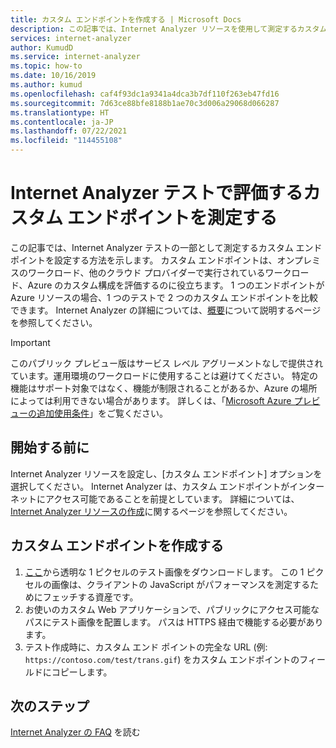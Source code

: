 ```yaml
---
title: カスタム エンドポイントを作成する | Microsoft Docs
description: この記事では、Internet Analyzer リソースを使用して測定するカスタム エンドポイントを構成する方法について説明します。
services: internet-analyzer
author: KumudD
ms.service: internet-analyzer
ms.topic: how-to
ms.date: 10/16/2019
ms.author: kumud
ms.openlocfilehash: caf4f93dc1a9341a4dca3b7df110f263eb47fd16
ms.sourcegitcommit: 7d63ce88bfe8188b1ae70c3d006a29068d066287
ms.translationtype: HT
ms.contentlocale: ja-JP
ms.lasthandoff: 07/22/2021
ms.locfileid: "114455108"
---
```

# <a name="measure-custom-endpoints-to-evaluate-in-your-internet-analyzer-tests"></a>Internet Analyzer テストで評価するカスタム エンドポイントを測定する 

この記事では、Internet Analyzer テストの一部として測定するカスタム エンドポイントを設定する方法を示します。 カスタム エンドポイントは、オンプレミスのワークロード、他のクラウド プロバイダーで実行されているワークロード、Azure のカスタム構成を評価するのに役立ちます。  1 つのエンドポイントが Azure リソースの場合、1 つのテストで 2 つのカスタム エンドポイントを比較できます。 Internet Analyzer の詳細については、[概要](internet-analyzer-overview.md)について説明するページを参照してください。 

> [!IMPORTANT]
> このパブリック プレビュー版はサービス レベル アグリーメントなしで提供されています。運用環境のワークロードに使用することは避けてください。 特定の機能はサポート対象ではなく、機能が制限されることがあるか、Azure の場所によっては利用できない場合があります。 詳しくは、「[Microsoft Azure プレビューの追加使用条件](https://azure.microsoft.com/support/legal/preview-supplemental-terms/)」をご覧ください。
>

## <a name="before-you-begin"></a>開始する前に

Internet Analyzer リソースを設定し、[カスタム エンドポイント] オプションを選択してください。 Internet Analyzer は、カスタム エンドポイントがインターネットにアクセス可能であることを前提としています。 詳細については、[Internet Analyzer リソースの作成](internet-analyzer-create-test-portal.md)に関するページを参照してください。


## <a name="create-custom-endpoint"></a>カスタム エンドポイントを作成する

1. [ここ](https://fpc.msedge.net/apc/trans.gif)から透明な 1 ピクセルのテスト画像をダウンロードします。 この 1 ピクセルの画像は、クライアントの JavaScript がパフォーマンスを測定するためにフェッチする資産です。
2. お使いのカスタム Web アプリケーションで、パブリックにアクセス可能なパスにテスト画像を配置します。 パスは HTTPS 経由で機能する必要があります。 
3. テスト作成時に、カスタム エンド ポイントの完全な URL (例: `https://contoso.com/test/trans.gif`) をカスタム エンドポイントのフィールドにコピーします。

## <a name="next-steps"></a>次のステップ

[Internet Analyzer の FAQ](internet-analyzer-faq.md) を読む

